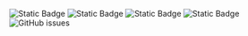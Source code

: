 ![Static Badge](https://img.shields.io/badge/blacklists-61-000000) ![Static Badge](https://img.shields.io/badge/blacklisted-2983760-cc0000) ![Static Badge](https://img.shields.io/badge/whitelisted-2251-00CC00) ![Static Badge](https://img.shields.io/badge/streaming_blacklist-28107-000000) ![GitHub issues](https://img.shields.io/github/issues/fabriziosalmi/blacklists)
